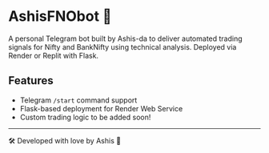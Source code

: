 # AshisFNObot 🤖

A personal Telegram bot built by Ashis-da to deliver automated trading signals for Nifty and BankNifty using technical analysis. Deployed via Render or Replit with Flask.

## Features
- Telegram `/start` command support
- Flask-based deployment for Render Web Service
- Custom trading logic to be added soon!

---

🛠️ Developed with love by Ashis 💖

